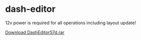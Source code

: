 # dash-editor

12v power is required for all operations including layout update!


[Download DashEditor57d.rar](DashEditor57d.rar)
